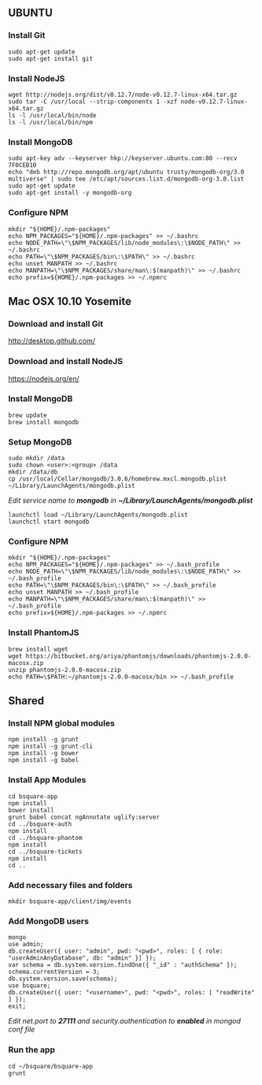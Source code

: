 UBUNTU
------

### Install Git
    sudo apt-get update
    sudo apt-get install git

### Install NodeJS
    wget http://nodejs.org/dist/v0.12.7/node-v0.12.7-linux-x64.tar.gz
    sudo tar -C /usr/local --strip-components 1 -xzf node-v0.12.7-linux-x64.tar.gz
    ls -l /usr/local/bin/node
    ls -l /usr/local/bin/npm

### Install MongoDB
    sudo apt-key adv --keyserver hkp://keyserver.ubuntu.com:80 --recv 7F0CEB10
    echo "deb http://repo.mongodb.org/apt/ubuntu trusty/mongodb-org/3.0 multiverse" | sudo tee /etc/apt/sources.list.d/mongodb-org-3.0.list
    sudo apt-get update
    sudo apt-get install -y mongodb-org

### Configure NPM
    mkdir "${HOME}/.npm-packages"
    echo NPM_PACKAGES="${HOME}/.npm-packages" >> ~/.bashrc
    echo NODE_PATH=\"\$NPM_PACKAGES/lib/node_modules\:\$NODE_PATH\" >> ~/.bashrc
    echo PATH=\"\$NPM_PACKAGES/bin\:\$PATH\" >> ~/.bashrc
    echo unset MANPATH >> ~/.bashrc
    echo MANPATH=\"\$NPM_PACKAGES/share/man\:$(manpath)\" >> ~/.bashrc
    echo prefix=${HOME}/.npm-packages >> ~/.npmrc


Mac OSX 10.10 Yosemite
----------------------

### Download and install Git
http://desktop.github.com/

### Download and install NodeJS
https://nodejs.org/en/

### Install MongoDB
    brew update
    brew install mongodb

### Setup MongoDB
    sudo mkdir /data
    sudo chown <user>:<group> /data
    mkdir /data/db
    cp /usr/local/Cellar/mongodb/3.0.6/homebrew.mxcl.mongodb.plist ~/Library/LaunchAgents/mongodb.plist

_Edit service name to **mongodb** in **~/Library/LaunchAgents/mongodb.plist**_  
    
    launchctl load ~/Library/LaunchAgents/mongodb.plist
    launchctl start mongodb

### Configure NPM
    mkdir "${HOME}/.npm-packages"
    echo NPM_PACKAGES="${HOME}/.npm-packages" >> ~/.bash_profile
    echo NODE_PATH=\"\$NPM_PACKAGES/lib/node_modules\:\$NODE_PATH\" >> ~/.bash_profile
    echo PATH=\"\$NPM_PACKAGES/bin\:\$PATH\" >> ~/.bash_profile
    echo unset MANPATH >> ~/.bash_profile
    echo MANPATH=\"\$NPM_PACKAGES/share/man\:$(manpath)\" >> ~/.bash_profile
    echo prefix=${HOME}/.npm-packages >> ~/.npmrc

### Install PhantomJS
    brew install wget
    wget https://bitbucket.org/ariya/phantomjs/downloads/phantomjs-2.0.0-macosx.zip
    unzip phantomjs-2.0.0-macosx.zip
    echo PATH=\$PATH:~/phantomjs-2.0.0-macosx/bin >> ~/.bash_profile

Shared
------

### Install NPM global modules
    npm install -g grunt
    npm install -g grunt-cli
    npm install -g bower
    npm install -g babel

### Install App Modules
    cd bsquare-app
    npm install
    bower install
    grunt babel concat ngAnnotate uglify:server
    cd ../bsquare-auth
    npm install
    cd ../bsquare-phantom
    npm install
    cd ../bsquare-tickets
    npm install
    cd ..

### Add necessary files and folders
    mkdir bsquare-app/client/img/events

### Add MongoDB users
    mongo
    use admin;
    db.createUser({ user: "admin", pwd: "<pwd>", roles: [ { role: "userAdminAnyDatabase", db: "admin" }] });
    var schema = db.system.version.findOne({ "_id" : "authSchema" });
    schema.currentVersion = 3;
    db.system.version.save(schema);
    use bsquare;
    db.createUser({ user: "<username>", pwd: "<pwd>", roles: [ "readWrite" ] });
    exit;
_Edit net.port to **27111** and security.authentication to **enabled** in mongod conf file_

### Run the app
    cd ~/bsquare/bsquare-app
    grunt

